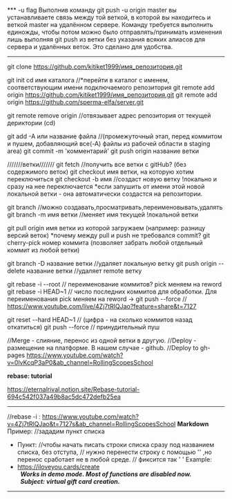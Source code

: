 *** -u flag
Выполнив команду git push -u origin master вы устанавливаете связь между той веткой, 
в которой вы находитесь и веткой master на удалённом сервере. 
Команду требуется выполнить единожды, чтобы потом можно было отправлять/принимать изменения
лишь выполняя git push из ветки без указания всяких алиасов для сервера и удалённых веток. 
Это сделано для удобства.
***

git clone https://github.com/kitiket1999/имя_репозитория.git

git init
cd имя каталога //*перейти в каталог с именем, соответствующим имени подключаемого репозитория
git remote add origin https://github.com/kitiket1999/имя_репозитория.git
git remote add origin https://github.com/sperma-elfa/server.git

git remote remove origin //отвязывает адрес репозитория от текущей дериктории (cd) 

git add -A или название файла //(промежуточный этап, перед коммитом и пушем, добавляющий все(-А) файлы из рабочей области в staging area)
git commit -m 'комментарий'
git push origin название ветки

///////ветки///////
git fetch //получить все ветки с gitHub? (без содержимого веток)
git checkout имя ветки, на которую хотим переключиться
git checkout -b имя //создаст новую ветку !локально и сразу на нее переключается
    *если запушить от имени этой новой локальной ветки - она автоматически создастся на репозитории.

git branch //можно создавать,просматривать,переименовывать,удалять
git branch -m имя ветки //меняет имя текущей !локальной ветки

git pull origin имя ветки из которой загружаем (например: разницу версий веток)
    *почему между pull и push не требовался commit?
git cherry-pick номер коммита (позволяет забрать любой отдельный коммит из любой ветки)

git branch -D название ветки //удаляет локальную ветку
git push origin --delete название ветки //удаляет remote ветку

git rebase -i --root // переименование коммитов? pick меняем на reword
git rebase -i HEAD~1 // число последних коммитов для обработки. Для переименования pick меняем на reword
-> git push --force
// https://www.youtube.com/live/4Zj7tRlQJao?feature=share&t=7127

git reset --hard HEAD~1 // (цифра - на cколько коммитов назад откатиться)
git push --force // принудительный пуш

//Merge - слияние, перенос из одной ветки в другую.
//Deploy - размещение на платформе. В нашем случае - github.
//Deploy to gh-pages https://www.youtube.com/watch?v=0lvKcqP3aP0&ab_channel=RollingScopesSchool


**rebase: tutorial**
<!-- Roman (@EternalRival) — Сегодня, в 8:48
обрати внимание, что указывать нужно коммит, который находится раньше того, что необходимо изменить
интерактивный rebase - мощный инструмент. коммиты можно не только переименовывать, но и удалять, склеивать и т.п. -->
https://eternalrival.notion.site/Rebase-tutorial-694c542f037a49b8ac5dc472defb25ea
*********************************************************************************************
//rebase -i : https://www.youtube.com/watch?v=4Zj7tRlQJao&t=7127s&ab_channel=RollingScopesSchool
**Markdown**
Пример:
//зададим пункт списка
- Пункт: //чтобы начать писать строки списка сразу под названием списка, без отступа,
          // нужно перенести строку с помощью '\' ,но перенос сработает не в любой среде.
          // фиксится так '&nbsp;\'
Example:
- <https://iloveyou.cards/create>&nbsp;\
**_&nbsp; Works in demo mode. Most of functions are disabled now.\
&nbsp; Subject: virtual gift card creation._**
*********************************************************************************************

